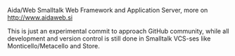 Aida/Web Smalltalk Web Framework and Application Server, more on http://www.aidaweb.si

This is just an experimental commit to approach GitHub community, while all development and version control is 
still done in Smalltalk VCS-ses like Monticello/Metacello and Store.